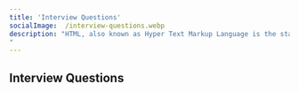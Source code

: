 ```yaml
---
title: 'Interview Questions'
socialImage:  /interview-questions.webp
description: "HTML, also known as Hyper Text Markup Language is the standard markup language used to create web pages all over the internet. It can be referred to as the skeleton of web content as it is used to define the structure and the meaning of the content.
"
---
```

##  Interview Questions